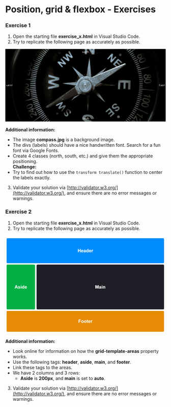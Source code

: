# Position, grid & flexbox - Exercises

### Exercise 1  

1. Open the starting file **exercise_x.html** in Visual Studio Code.  
2. Try to replicate the following page as accurately as possible.

![Exercise 1 Image 1](./Screenshots/Exercise_1-1.png)  

**Additional information:**
- The image **compass.jpg** is a background image.  
- The divs (labels) should have a nice handwritten font. Search for a fun font via Google Fonts.  
- Create 4 classes (north, south, etc.) and give them the appropriate positioning.  
**Challenge:**  
- Try to find out how to use the `transform translate()` function to center the labels exactly.  
3. Validate your solution via [http://validator.w3.org/](http://validator.w3.org/), and ensure there are no error messages or warnings.  


### Exercise 2  

1. Open the starting file **exercise_x.html** in Visual Studio Code.  
2. Try to replicate the following page as accurately as possible.

![Exercise 2 Image 1](./Screenshots/Exercise_2-1.png)  

**Additional information:**  
- Look online for information on how the **grid-template-areas** property works.  
- Use the following tags: **header**, **aside**, **main**, and **footer**.  
- Link these tags to the areas.  
- We have 2 columns and 3 rows:  
  - **Aside** is **200px**, and **main** is set to **auto**.  
3. Validate your solution via [http://validator.w3.org/](http://validator.w3.org/), and ensure there are no error messages or warnings.  
